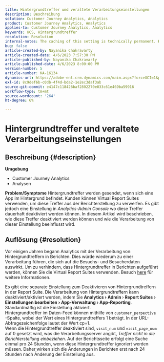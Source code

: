 ```yaml
---
title: Hintergrundtreffer und veraltete Verarbeitungseinstellungen
description: Beschreibung
solution: Customer Journey Analytics, Analytics
product: Customer Journey Analytics, Analytics
applies-to: Customer Journey Analytics, Analytics
keywords: KCS, Hintergrundtreffer
resolution: Resolution
internal-notes: The caching of this setting is technically permanent. However, since we restart those services daily, we are practically manually busting that cache once very 24 hours. The setting caching behavior isn't really documented and is more just of an implementation detail. Therefore, be careful when sharing the information with customers.
bug: false
article-created-by: Nayanika Chakravarty
article-created-date: 4/6/2023 7:57:30 PM
article-published-by: Nayanika Chakravarty
article-published-date: 4/6/2023 8:00:00 PM
version-number: 5
article-number: KA-16134
dynamics-url: https://adobe-ent.crm.dynamics.com/main.aspx?forceUCI=1&pagetype=entityrecord&etn=knowledgearticle&id=6378873d-b5d4-ed11-a7c7-6045bd006b3d
exl-id: 8c9def6b-c0db-4f4d-bda2-1e2ec3daf3ab
source-git-commit: e4147c118426baf2802270e033c61e469ba59916
workflow-type: tm+mt
source-wordcount: '264'
ht-degree: 6%

---
```


# Hintergrundtreffer und veraltete Verarbeitungseinstellungen

## Beschreibung {#description}

<b>Umgebung</b>
- Customer Journey Analytics
- Analysen



<b>Problem/Symptome</b>
Hintergrundtreffer werden gesendet, wenn sich eine App im Hintergrund befindet. Kunden können Virtual Report Suites verwenden, um diese Treffer aus der Berichterstellung zu verwerfen. Es gibt jedoch eine Einstellung in *Analytics-Admin Console* wo diese Treffer dauerhaft deaktiviert werden können. In diesem Artikel wird beschrieben, wie diese Treffer deaktiviert werden können und wie die Verarbeitung von dieser Einstellung beeinflusst wird.


## Auflösung {#resolution}


Vor einigen Jahren begann Analytics mit der Verarbeitung von Hintergrundtreffern in Berichten. Dies würde wiederum zu einer Verarbeitung führen, die sich auf die Besuchs- und Besucherdaten auswirkt. Um zu verhindern, dass Hintergrundtreffer in Berichten aufgeführt werden, können Sie die Virtual Report Suites verwenden. Besuch [here](https://experienceleague.adobe.com/docs/analytics/components/virtual-report-suites/vrs-components.html?lang=de) für weitere Informationen.

Es gibt eine separate Einstellung zum Deaktivieren von Hintergrundtreffern in der Report Suite. Die Verarbeitung von Hintergrundtreffern kann deaktiviert/aktiviert werden, indem Sie <b>Analytics </b><b>›</b><b> Admin </b>›<b> Report Suites </b><b>›</b><b> Einstellungen bearbeiten </b><b>›</b><b> App-Verwaltung </b><b>›</b><b> App-Reporting</b>. Standardmäßig ist die Einstellung aktiviert.
<br>Hintergrundtreffer im Daten-Feed können mithilfe von `customer_perpective` -Spalte, wobei der Wert eines Hintergrundtreffers 1 beträgt. In der URL-Abfragezeichenfolge lautet der Wert cp=1.<br>
Wenn die Hintergrundtreffer deaktiviert sind, `visit_num` und `visit_page_num` auf 0 gesetzt wird, was die Verarbeitungsserver angibt, *Treffer nicht in die Berichterstellung einbeziehen*. Auf der Berichtsseite erfolgt eine Suche einmal pro 24 Stunden, wenn diese Hintergrundtreffer ignoriert werden müssen. Daher wirken sich die Änderungen in Berichten erst nach 24 Stunden nach Änderung der Einstellung aus.
